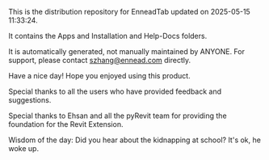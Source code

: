 This is the distribution repository for EnneadTab updated on 2025-05-15 11:33:24.

It contains the Apps and Installation and Help-Docs folders.

It is automatically generated, not manually maintained by ANYONE.
For support, please contact szhang@ennead.com directly.

Have a nice day! Hope you enjoyed using this product.

Special thanks to all the users who have provided feedback and suggestions.

Special thanks to Ehsan and all the pyRevit team for providing the foundation for the Revit Extension.



Wisdom of the day:
Did you hear about the kidnapping at school? It's ok, he woke up.

